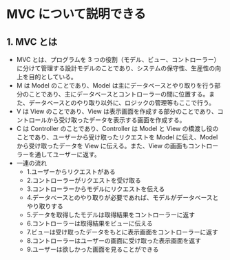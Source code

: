 # MVC について説明できる

## 1. MVC とは

- MVC とは、プログラムを 3 つの役割（モデル、ビュー、コントローラー）に分けて管理する設計モデルのことであり、システムの保守性、生産性の向上を目的としている。
- M は Model のことであり、Model は主にデータベースとやり取りを行う部分のことであり、主にデータベースとコントローラーの間に位置する。また、データベースとのやり取り以外に、ロジックの管理等もここで行う。
- V は View のことであり、View は表示画面を作成する部分のことであり、コントロールから受け取ったデータを表示する画面を作成する。
- C は Controller のことであり、Controller は Model と View の橋渡し役のことであり、ユーザーから受け取ったリクエストを Model に伝え、Model から受け取ったデータを View に伝える。また、View の画面もコントローラーを通してユーザーに返す。
- 一連の流れ
  - 1.ユーザーからリクエストがある
  - 2.コントローラーがリクエストを受け取る
  - 3.コントローラーからモデルにリクエストを伝える
  - 4.データベースとのやり取りが必要であれば、モデルがデータベースとやり取りする
  - 5.データを取得したモデルは取得結果をコントローラーに返す
  - 6.コントローラーは取得結果をビューに伝える
  - 7.ビューは受け取ったデータをもとに表示画面をコントローラーに返す
  - 8.コントローラーはユーザーの画面に受け取った表示画面を返す
  - 9.ユーザーは欲しかった画面を見ることができる
